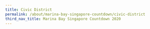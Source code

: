 ```yaml
---
title: Civic District
permalink: /about/marina-bay-singapore-countdown/civic-district
third_nav_title: Marina Bay Singapore Countdown 2020
---
```

